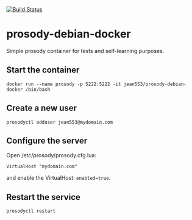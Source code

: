 [![Build Status](https://travis-ci.org/jean553/prosody-debian-docker.svg?branch=master)](https://travis-ci.org/jean553/prosody-debian-docker)

# prosody-debian-docker

Simple prosody container for tests and self-learning purposes.

## Start the container

```
docker run --name prosody -p 5222:5222 -it jean553/prosody-debian-docker /bin/bash
```

## Create a new user

```
prosodyctl adduser jean553@mydomain.com
```

## Configure the server

Open /etc/prosody/prosody.cfg.lua:

```
VirtualHost "mydomain.com"
```

and enable the VirtualHost: `enabled=true`.

## Restart the service

```
prosodyctl restart
```
